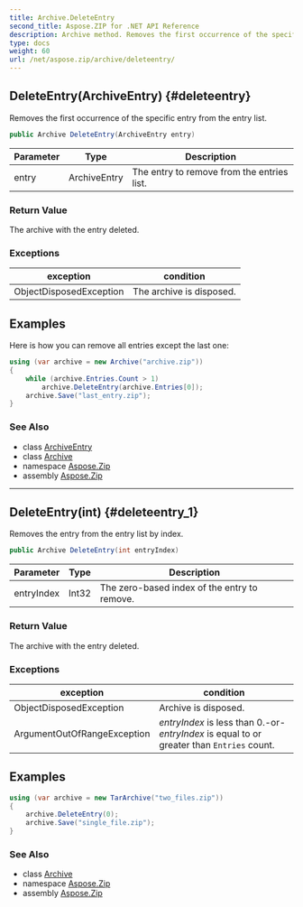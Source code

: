 ```yaml
---
title: Archive.DeleteEntry
second_title: Aspose.ZIP for .NET API Reference
description: Archive method. Removes the first occurrence of the specific entry from the entry list
type: docs
weight: 60
url: /net/aspose.zip/archive/deleteentry/
---
```

## DeleteEntry(ArchiveEntry) {#deleteentry}

Removes the first occurrence of the specific entry from the entry list.

```csharp
public Archive DeleteEntry(ArchiveEntry entry)
```

| Parameter | Type | Description |
| --- | --- | --- |
| entry | ArchiveEntry | The entry to remove from the entries list. |

### Return Value

The archive with the entry deleted.

### Exceptions

| exception | condition |
| --- | --- |
| ObjectDisposedException | The archive is disposed. |

## Examples

Here is how you can remove all entries except the last one:

```csharp
using (var archive = new Archive("archive.zip"))
{
    while (archive.Entries.Count > 1)
        archive.DeleteEntry(archive.Entries[0]);
    archive.Save("last_entry.zip");
}
```

### See Also

* class [ArchiveEntry](../../archiveentry/)
* class [Archive](../)
* namespace [Aspose.Zip](../../archive/)
* assembly [Aspose.Zip](../../../)

---

## DeleteEntry(int) {#deleteentry_1}

Removes the entry from the entry list by index.

```csharp
public Archive DeleteEntry(int entryIndex)
```

| Parameter | Type | Description |
| --- | --- | --- |
| entryIndex | Int32 | The zero-based index of the entry to remove. |

### Return Value

The archive with the entry deleted.

### Exceptions

| exception | condition |
| --- | --- |
| ObjectDisposedException | Archive is disposed. |
| ArgumentOutOfRangeException | *entryIndex* is less than 0.-or- *entryIndex* is equal to or greater than `Entries` count. |

## Examples

```csharp
using (var archive = new TarArchive("two_files.zip"))
{
    archive.DeleteEntry(0);
    archive.Save("single_file.zip");
}
```

### See Also

* class [Archive](../)
* namespace [Aspose.Zip](../../archive/)
* assembly [Aspose.Zip](../../../)



